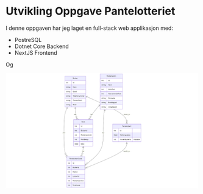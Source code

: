# Utvikling Oppgave Pantelotteriet

I denne oppgaven har jeg laget en full-stack web applikasjon med:
- PostreSQL 
- Dotnet Core Backend
- NextJS Frontend

Og 



![PNG image of mermaidcode with database definition](readme_data/database_mermaid.png)